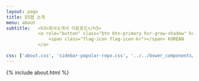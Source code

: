 ```yaml
---
layout: page
title: DS랩 소개
menu: about
subtitle:   <h3>회사소개서 다운로드</h3>
            <a role="button" class="btn btn-primary hvr-grow-shadow" href="/assets/files/2e_profile_2018_v0.99_KOR.pdf" target="_blanks">
                <span class="flag-icon flag-icon-kr"></span> KOREAN
            </a>
                            
css: ['about.css', 'sidebar-popular-repo.css', '../../bower_components/flag-icon-css/css/flag-icon.min.css']
---
```


{% include about.html %}